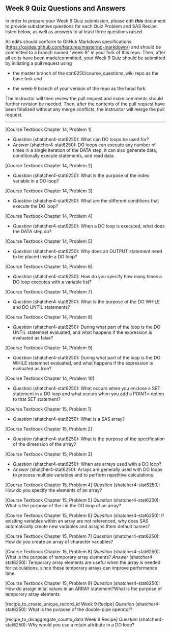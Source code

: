 ## Week 9 Quiz Questions and Answers

In order to prepare your Week 9 Quiz submission, please edit ***this*** document to provide substantive questions for each Quiz Problem and SAS Recipe listed below, as well as answers to at least three questions raised.

All edits should conform to GitHub Markdown specifications (https://guides.github.com/features/mastering-markdown/) and should be committed to a branch named "week-9" in your fork of this repo. Then, after all edits have been made/committed, your Week 9 Quiz should be submitted by initiating a pull request using

- the master branch of the stat6250/course_questions_wiki repo as the base fork and

- the week-9 branch of your version of the repo as the head fork.

The instructor will then review the pull request and make comments should further revision be needed. Then, after the contents of the pull request have been finalized without any merge conflicts, the instructor will merge the pull request.

********************************************************************************



[Course Textbook Chapter 14, Problem 1]
- *Question* (shatcher4-stat6250): What can DO loops be used for?
- *Answer* (shatcher4-stat6250): DO loops can execute any number of times in a single iteration of the DATA step, it can also generate data, conditionally execute statements, and read data.



[Course Textbook Chapter 14, Problem 2]
- *Question* (shatcher4-stat6250): What is the purpose of the index variable in a DO loop?



[Course Textbook Chapter 14, Problem 3]
- *Question* (shatcher4-stat6250): What are the different conditions that execute the DO loop?



[Course Textbook Chapter 14, Problem 4]
- *Question* (shatcher4-stat6250): When a DO loop is executed, what does the DATA step do?



[Course Textbook Chapter 14, Problem 5]
- *Question* (shatcher4-stat6250): Why does an OUTPUT statement need to be placed inside a DO loop?



[Course Textbook Chapter 14, Problem 6]
- *Question* (shatcher4-stat6250): How do you specify how many times a DO loop executes with a variable list?



[Course Textbook Chapter 14, Problem 7]
- *Question* (shatcher4-stat6250): What is the purpose of the DO WHILE and DO UNTIL statements?



[Course Textbook Chapter 14, Problem 8]
- *Question* (shatcher4-stat6250): During what part of the loop is the DO UNTIL statemnet evaluated, and what happens if the expression is evaluated as false?



[Course Textbook Chapter 14, Problem 9]
- *Question* (shatcher4-stat6250): During what part of the loop is the DO WHILE statemnet evaluated, and what happens if the expression is evaluated as true?



[Course Textbook Chapter 14, Problem 10]
- *Question* (shatcher4-stat6250): What occurs when you enclose a SET statement in a DO loop and what occurs when you add a POINT= option to that SET statement?



[Course Textbook Chapter 15, Problem 1]
- *Question* (shatcher4-stat6250): What is a SAS array?



[Course Textbook Chapter 15, Problem 2]
- *Question* (shatcher4-stat6250): What is the purpose of the specification of the dimension of the array?



[Course Textbook Chapter 15, Problem 3]
- *Question* (shatcher4-stat6250): When are arrays used with a DO loop?
- *Answer* (shatcher4-stat6250): Arrays are generally used with DO loops to process multiple variables and to perform repetitive calculations.



[Course Textbook Chapter 15, Problem 4]
*Question* (shatcher4-stat6250): How do you specify the elements of an array?



[Course Textbook Chapter 15, Problem 5]
*Question* (shatcher4-stat6250): What is the purpose of the i in the DO loop of an array?



[Course Textbook Chapter 15, Problem 6]
*Question* (shatcher4-stat6250):  If exisiting variables within an array are not referenced, why does SAS automatically create new variables and assigns them default names?



[Course Textbook Chapter 15, Problem 7]
*Question* (shatcher4-stat6250): How do you create an array of character variables?



[Course Textbook Chapter 15, Problem 8]
*Question* (shatcher4-stat6250): What is the purpose of temporary array elements?
*Answer* (shatcher4-stat6250): Temporary array elements are useful when the array is needed for calculations, since these temporary arrays can improve performance time.



[Course Textbook Chapter 15, Problem 9]
*Question* (shatcher4-stat6250): How do assign inital values in an ARRAY statement?What is the purpose of temporary array elements 



[recipe_to_create_unique_record_id Week 9 Recipe]
*Question* (shatcher4-stat6250): What is the purpose of the double-pipe operator?



[recipe_to_disaggregate_counts_data Week 9 Recipe]
*Question* (shatcher4-stat6250): Why would you use a retain attribute in a DO loop?


